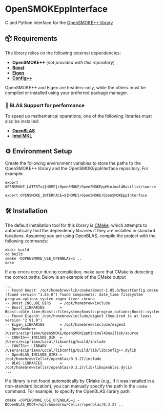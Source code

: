 # OpenSMOKEppInterface
C and Python interface for the [OpenSMOKE++ library](https://doi.org/10.1016/j.cpc.2015.02.014)

## 📦 Requirements
The library relies on the following external dependencies:
* **OpenSMOKE++** (_not provided with this repository_)
* [**Boost**](https://www.boost.org)
* [**Eigen**](https://eigen.tuxfamily.org/index.php?title=Main_Page)
* [**Config++**](https://hyperrealm.github.io/libconfig/)

OpenSMOKE++ and Eigen are headers-only, while the others must be compiled or installed using your preferred package manager.

### 🚀 BLAS Support for performance
To speed up mathematical operations, one of the following libraries must also be installed:
* [**OpenBLAS**](http://www.openmathlib.org/OpenBLAS/)
* [**Intel MKL**](https://www.intel.com/content/www/us/en/developer/tools/oneapi/onemkl.html)

## ⚙️ Environment Setup
Create the following environment variables to store the paths to the OpenSMOKE++ library and the OpenSMOKEppInterface repository.
For example:
```
export OPENSMOKE_LATEST=${HOME}/OpenSMOKE/OpenSMOKEppMinimal4Basilisk/source
```
```
export OPENSMOKE_INTERFACE=${HOME}/OpenSMOKE/OpenSMOKEppInterface
```

## 🛠️ Installation
The default installation tool for this library is [CMake](https://cmake.org), which attempts to automatically find the dependency libraries if they are installed in standard locations.
Assuming you are using OpenBLAS, compile the project with the following commands:
```
mkdir build
cd build
cmake -DOPENSMOKE_USE_OPENBLAS=1 ..
make
```

If any errors occur during compilation, make sure that CMake is detecting the correct paths. Below is an example of the CMake output
```
...
-- Found Boost: /opt/homebrew/lib/cmake/Boost-1.85.0/BoostConfig.cmake (found version "1.85.0") found components: date_time filesystem program_options system regex timer chrono 
-- Boost_INCLUDE_DIRS    = /opt/homebrew/include
-- Boost_LIBRARIES       = Boost::date_time;Boost::filesystem;Boost::program_options;Boost::system;Boost::regex;Boost::timer;Boost::chrono
-- Found Eigen3: /opt/homebrew/include/eigen3 (Required is at least version "2.91.0") 
-- Eigen_LIBRARIES       = /opt/homebrew/include/eigen3
-- OpenSmoke++           = /Users/ecipriano/OpenSMOKE/OpenSMOKEppMinimal4Basilisk/source
-- CONFIG++_INCLUDE_DIR  = /Users/ecipriano/Local/libconfig/build/include
-- CONFIG++_LIBRARY      = /Users/ecipriano/Local/libconfig/build/lib/libconfig++.dylib
-- OpenBLAS_INCLUDE_DIRS = /opt/homebrew/Cellar/openblas/0.3.27/include
-- BLAS_LIBRARIES        = /opt/homebrew/Cellar/openblas/0.3.27/lib/libopenblas.dylib
...
```

If a library is not found automatically by CMake (e.g., if it was installed in a non-standard location), you can manually specify the path in the `cmake` command. For example, to specify the OpenBLAS library path:
```
cmake -DOPENSMOKE_USE_OPENBLAS=1 -DOpenBLAS_ROOT=/opt/homebrew/Cellar/openblas/0.3.27 ..
```
